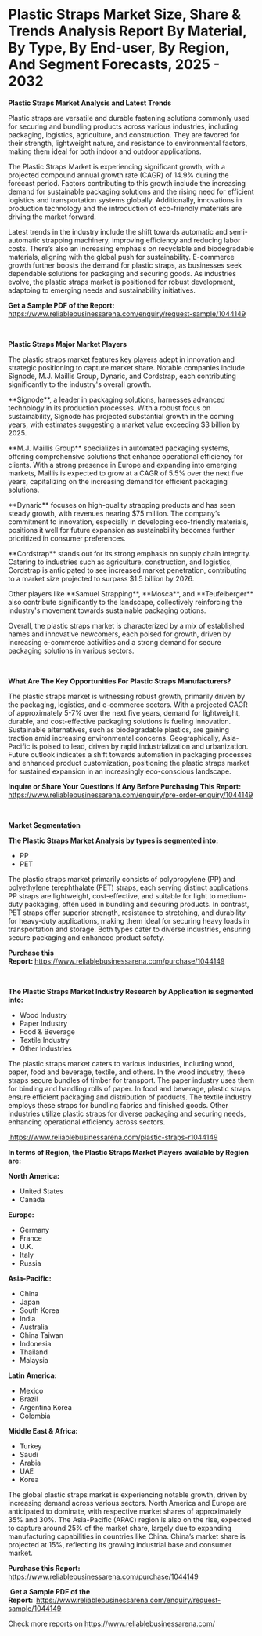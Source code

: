 <p><h1>Plastic Straps Market Size, Share & Trends Analysis Report By Material, By Type, By End-user, By Region, And Segment Forecasts, 2025 - 2032</h1></p><p><strong>Plastic Straps Market Analysis and Latest Trends</strong></p>
<p><p>Plastic straps are versatile and durable fastening solutions commonly used for securing and bundling products across various industries, including packaging, logistics, agriculture, and construction. They are favored for their strength, lightweight nature, and resistance to environmental factors, making them ideal for both indoor and outdoor applications.</p><p>The Plastic Straps Market is experiencing significant growth, with a projected compound annual growth rate (CAGR) of 14.9% during the forecast period. Factors contributing to this growth include the increasing demand for sustainable packaging solutions and the rising need for efficient logistics and transportation systems globally. Additionally, innovations in production technology and the introduction of eco-friendly materials are driving the market forward.</p><p>Latest trends in the industry include the shift towards automatic and semi-automatic strapping machinery, improving efficiency and reducing labor costs. There’s also an increasing emphasis on recyclable and biodegradable materials, aligning with the global push for sustainability. E-commerce growth further boosts the demand for plastic straps, as businesses seek dependable solutions for packaging and securing goods. As industries evolve, the plastic straps market is positioned for robust development, adaptoing to emerging needs and sustainability initiatives.</p></p>
<p><strong>Get a Sample PDF of the Report:&nbsp;</strong> <a href="https://www.reliablebusinessarena.com/enquiry/request-sample/1044149?utm_campaign=2733&utm_medium=2&utm_source=Github&utm_content=ia&utm_term=01042025&utm_id=plastic-straps">https://www.reliablebusinessarena.com/enquiry/request-sample/1044149</a></p>
<p>&nbsp;</p>
<p><strong>Plastic Straps Major Market Players</strong></p>
<p><p>The plastic straps market features key players adept in innovation and strategic positioning to capture market share. Notable companies include Signode, M.J. Maillis Group, Dynaric, and Cordstrap, each contributing significantly to the industry's overall growth.</p><p>**Signode**, a leader in packaging solutions, harnesses advanced technology in its production processes. With a robust focus on sustainability, Signode has projected substantial growth in the coming years, with estimates suggesting a market value exceeding $3 billion by 2025.</p><p>**M.J. Maillis Group** specializes in automated packaging systems, offering comprehensive solutions that enhance operational efficiency for clients. With a strong presence in Europe and expanding into emerging markets, Maillis is expected to grow at a CAGR of 5.5% over the next five years, capitalizing on the increasing demand for efficient packaging solutions.</p><p>**Dynaric** focuses on high-quality strapping products and has seen steady growth, with revenues nearing $75 million. The company’s commitment to innovation, especially in developing eco-friendly materials, positions it well for future expansion as sustainability becomes further prioritized in consumer preferences.</p><p>**Cordstrap** stands out for its strong emphasis on supply chain integrity. Catering to industries such as agriculture, construction, and logistics, Cordstrap is anticipated to see increased market penetration, contributing to a market size projected to surpass $1.5 billion by 2026.</p><p>Other players like **Samuel Strapping**, **Mosca**, and **Teufelberger** also contribute significantly to the landscape, collectively reinforcing the industry's movement towards sustainable packaging options.</p><p>Overall, the plastic straps market is characterized by a mix of established names and innovative newcomers, each poised for growth, driven by increasing e-commerce activities and a strong demand for secure packaging solutions in various sectors.</p></p>
<p>&nbsp;</p>
<p><strong>What Are The Key Opportunities For Plastic Straps Manufacturers?</strong></p>
<p><p>The plastic straps market is witnessing robust growth, primarily driven by the packaging, logistics, and e-commerce sectors. With a projected CAGR of approximately 5-7% over the next five years, demand for lightweight, durable, and cost-effective packaging solutions is fueling innovation. Sustainable alternatives, such as biodegradable plastics, are gaining traction amid increasing environmental concerns. Geographically, Asia-Pacific is poised to lead, driven by rapid industrialization and urbanization. Future outlook indicates a shift towards automation in packaging processes and enhanced product customization, positioning the plastic straps market for sustained expansion in an increasingly eco-conscious landscape.</p></p>
<p><strong>Inquire or Share Your Questions If Any Before Purchasing This Report:</strong> <a href="https://www.reliablebusinessarena.com/enquiry/pre-order-enquiry/1044149?utm_campaign=2733&utm_medium=2&utm_source=Github&utm_content=ia&utm_term=01042025&utm_id=plastic-straps">https://www.reliablebusinessarena.com/enquiry/pre-order-enquiry/1044149</a></p>
<p>&nbsp;</p>
<p><strong>Market Segmentation</strong></p>
<p><strong>The Plastic Straps Market Analysis by types is segmented into:</strong></p>
<p><ul><li>PP</li><li>PET</li></ul></p>
<p><p>The plastic straps market primarily consists of polypropylene (PP) and polyethylene terephthalate (PET) straps, each serving distinct applications. PP straps are lightweight, cost-effective, and suitable for light to medium-duty packaging, often used in bundling and securing products. In contrast, PET straps offer superior strength, resistance to stretching, and durability for heavy-duty applications, making them ideal for securing heavy loads in transportation and storage. Both types cater to diverse industries, ensuring secure packaging and enhanced product safety.</p></p>
<p><strong>Purchase this Report:&nbsp;</strong><a href="https://www.reliablebusinessarena.com/purchase/1044149?utm_campaign=2733&utm_medium=2&utm_source=Github&utm_content=ia&utm_term=01042025&utm_id=plastic-straps">https://www.reliablebusinessarena.com/purchase/1044149</a></p>
<p>&nbsp;</p>
<p><strong>The Plastic Straps Market Industry Research by Application is segmented into:</strong></p>
<p><ul><li>Wood Industry</li><li>Paper Industry</li><li>Food & Beverage</li><li>Textile Industry</li><li>Other Industries</li></ul></p>
<p><p>The plastic straps market caters to various industries, including wood, paper, food and beverage, textile, and others. In the wood industry, these straps secure bundles of timber for transport. The paper industry uses them for binding and handling rolls of paper. In food and beverage, plastic straps ensure efficient packaging and distribution of products. The textile industry employs these straps for bundling fabrics and finished goods. Other industries utilize plastic straps for diverse packaging and securing needs, enhancing operational efficiency across sectors.</p></p>
<p><a href="https://www.reliablebusinessarena.com/plastic-straps-r1044149?utm_campaign=2733&utm_medium=2&utm_source=Github&utm_content=ia&utm_term=01042025&utm_id=plastic-straps">&nbsp;https://www.reliablebusinessarena.com/plastic-straps-r1044149</a></p>
<p><strong>In terms of Region, the Plastic Straps Market Players available by Region are:</strong></p>
<p>
    <p> <strong> North America: </strong>
        <ul>
            <li>United States</li>
            <li>Canada</li>
        </ul>
        </p> 
    <p> <strong> Europe: </strong>
        <ul>
            <li>Germany</li>
            <li>France</li>
            <li>U.K.</li>
            <li>Italy</li>
            <li>Russia</li>
        </ul>
        </p> 
    <p> <strong> Asia-Pacific: </strong>
        <ul>
            <li>China</li>
            <li>Japan</li>
            <li>South Korea</li>
            <li>India</li>
            <li>Australia</li>
            <li>China Taiwan</li>
            <li>Indonesia</li>
            <li>Thailand</li>
            <li>Malaysia</li>
        </ul>
        </p> 
    <p> <strong> Latin America: </strong>
        <ul>
            <li>Mexico</li>
            <li>Brazil</li>
            <li>Argentina Korea</li>
            <li>Colombia</li>
        </ul>
        </p> 
    <p> <strong> Middle East & Africa: </strong>
        <ul>
            <li>Turkey</li>
            <li>Saudi</li>
            <li>Arabia</li>
            <li>UAE</li>
            <li>Korea</li>
        </ul>
    </p>
    </p>
<p><p>The global plastic straps market is experiencing notable growth, driven by increasing demand across various sectors. North America and Europe are anticipated to dominate, with respective market shares of approximately 35% and 30%. The Asia-Pacific (APAC) region is also on the rise, expected to capture around 25% of the market share, largely due to expanding manufacturing capabilities in countries like China. China’s market share is projected at 15%, reflecting its growing industrial base and consumer market.</p></p>
<p><strong>Purchase this Report: </strong><a href="https://www.reliablebusinessarena.com/purchase/1044149?utm_campaign=2733&utm_medium=2&utm_source=Github&utm_content=ia&utm_term=01042025&utm_id=plastic-straps">https://www.reliablebusinessarena.com/purchase/1044149</a></p>
<p>&nbsp;<strong>Get a Sample PDF of the Report:&nbsp;&nbsp;</strong><a href="https://www.reliablebusinessarena.com/enquiry/request-sample/1044149?utm_campaign=2733&utm_medium=2&utm_source=Github&utm_content=ia&utm_term=01042025&utm_id=plastic-straps">https://www.reliablebusinessarena.com/enquiry/request-sample/1044149</a></p>
<p><strong></strong></p>
<p>Check more reports on <a href="https://www.reliablebusinessarena.com/?utm_campaign=2733&utm_medium=2&utm_source=Github&utm_content=ia&utm_term=01042025&utm_id=plastic-straps">https://www.reliablebusinessarena.com/</a></p>